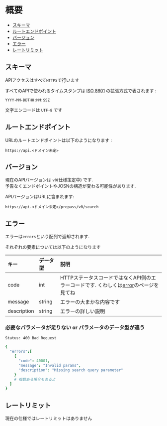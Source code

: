 # 概要

- [スキーマ](#scheme)
- [ルートエンドポイント](#root_endpoint)
- [バージョン](#versioning)
- [エラー](#error)
- [レートリミット](#rate_limiting)

## <a name="scheme"/> スキーマ
APIアクセスはすべて`HTTPS`で行います

すべてのAPIで使われるタイムスタンプは [ISO 8601](https://ja.wikipedia.org/wiki/ISO_8601) の拡張方式で表されます :

    YYYY-MM-DDTHH:MM:SSZ

文字エンコードは `UTF-8` です

## <a name="root_endpoint"/> ルートエンドポイント
URLのルートエンドポイントは以下のようになります :

    https://api.<ドメイン未定>

## <a name="versioning"/> バージョン
現在のAPIバージョンは `v0`(仕様策定中) です.  
予告なくエンドポイントやJOSNの構造が変わる可能性があります.

APIバージョンはURLに含まれます:

    https://api.<ドメイン未定>/prepass/v0/search

## <a name="error"/> エラー
エラーは`errors`という配列で返却されます.

それぞれの要素については以下のようになります

|キー|データ型|説明|
|:---|:-------|:---|
|code|int|HTTPステータスコードではなくAPI側のエラーコードです. くわしくは[error](api/error)のページを見てね|
|message|string|エラーの大まかな内容です|
|description|string|エラーの詳しい説明|

### 必要なパラメータが足りない or パラメータのデータ型が違う

    Status: 400 Bad Request

```cson
{
  "errors":[
    {
      "code": 40001,
      "message": "Invalid params",
      "description": "Missing search query parameter"
    }
    # 複数ある場合もあるよ
  ]
}
```

## <a name="rate_limiting"/> レートリミット
現在の仕様ではレートリミットはありません
